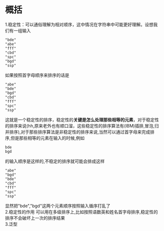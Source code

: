 # 概括
1.稳定性：可以通俗理解为相对顺序，这中情况在字符串中可能更好理解。设想我们有一组输入
```
"bde"
"abe"
"fff"
"cbd"
"spc"
"bgd"
"ssp"

```
如果按照首字母顺序来排序的话是
```
"abe"
"bde"
"bgd"
"cbd"
"fff"
"spc"
"ssp"

```
这就是一个稳定性的排序，稳定性的**关键是怎么处理那些相等的元素**，对于稳定性的排序来说(hh,原来老外也有顺口溜，这些稳定性的排序算法有(IBM)插排,冒泡,归并排序),对于那些排序算法是非稳定性的排序来说,当然可以通过首字母来完成排序,但是那些相等的元素在输入的时候,例如
```
bde
bgd
```
的输入顺序是这样的,不稳定的排序就可能会排成这样
```
"abe"
"bgd"
"bde"
"cbd"
"fff"
"spc"
"ssp"

```
显然把"bde","bgd"这两个元素顺序按照输入循序打乱了\
2.稳定性的作用
可以用在多级排序上,比如按照语数英和姓名首字母排序,稳定性的排序不会破坏上一次的排序结果\
3.泛型
